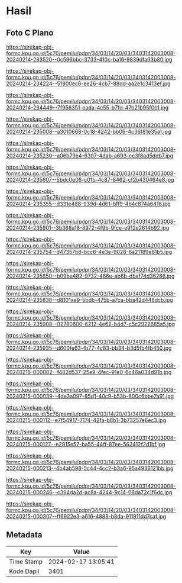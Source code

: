 # Hasil

## Foto C Plano

https://sirekap-obj-formc.kpu.go.id/5c76/pemilu/pdpr/34/03/14/20/03/3403142003008-20240214-233520--0c596bbc-3733-410c-ba16-9839dfa63b30.jpg

https://sirekap-obj-formc.kpu.go.id/5c76/pemilu/pdpr/34/03/14/20/03/3403142003008-20240214-234224--51900ec6-ee26-4cb7-88dd-aa2e1c3413ef.jpg

https://sirekap-obj-formc.kpu.go.id/5c76/pemilu/pdpr/34/03/14/20/03/3403142003008-20240214-234449--7f956351-eada-4c55-b7fd-47b21b95f0b1.jpg

https://sirekap-obj-formc.kpu.go.id/5c76/pemilu/pdpr/34/03/14/20/03/3403142003008-20240214-235008--a3010668-0c18-4242-bb06-4c36f81e35a1.jpg

https://sirekap-obj-formc.kpu.go.id/5c76/pemilu/pdpr/34/03/14/20/03/3403142003008-20240214-235230--a06b79e4-6307-4dab-a693-cc3f8ad5ddb7.jpg

https://sirekap-obj-formc.kpu.go.id/5c76/pemilu/pdpr/34/03/14/20/03/3403142003008-20240214-235607--5bdc0e06-c01b-4c87-8462-cf2b430464e8.jpg

https://sirekap-obj-formc.kpu.go.id/5c76/pemilu/pdpr/34/03/14/20/03/3403142003008-20240214-235355--d331e488-939d-4d61-bff9-4b4c874a6416.jpg

https://sirekap-obj-formc.kpu.go.id/5c76/pemilu/pdpr/34/03/14/20/03/3403142003008-20240214-235901--3b388a18-8972-4f9b-9fce-e912e2614b92.jpg

https://sirekap-obj-formc.kpu.go.id/5c76/pemilu/pdpr/34/03/14/20/03/3403142003008-20240214-235754--d47357b8-bcc6-4e3e-9028-6a21189e61b5.jpg

https://sirekap-obj-formc.kpu.go.id/5c76/pemilu/pdpr/34/03/14/20/03/3403142003008-20240214-235850--b09be482-9732-466e-ab6b-dbaf74d36286.jpg

https://sirekap-obj-formc.kpu.go.id/5c76/pemilu/pdpr/34/03/14/20/03/3403142003008-20240214-235838--d8101ae9-5bdb-475b-a7ca-bba42d448dcb.jpg

https://sirekap-obj-formc.kpu.go.id/5c76/pemilu/pdpr/34/03/14/20/03/3403142003008-20240214-235908--02780600-6212-4e62-b4d7-c5c2922685a5.jpg

https://sirekap-obj-formc.kpu.go.id/5c76/pemilu/pdpr/34/03/14/20/03/3403142003008-20240214-235935--d600fe63-fb77-4c83-bb34-b3d5fb4fb450.jpg

https://sirekap-obj-formc.kpu.go.id/5c76/pemilu/pdpr/34/03/14/20/03/3403142003008-20240215-000002--f482d537-25e9-4fec-91e0-6c46a034d91b.jpg

https://sirekap-obj-formc.kpu.go.id/5c76/pemilu/pdpr/34/03/14/20/03/3403142003008-20240215-000039--4de3a097-85d1-40c9-b53b-800c6bbe7a91.jpg

https://sirekap-obj-formc.kpu.go.id/5c76/pemilu/pdpr/34/03/14/20/03/3403142003008-20240215-000112--e7f54917-7174-42fa-b8b1-3b73257e6ec3.jpg

https://sirekap-obj-formc.kpu.go.id/5c76/pemilu/pdpr/34/03/14/20/03/3403142003008-20240215-000127--e2915e57-ba55-44ff-87ee-562412f2d1bf.jpg

https://sirekap-obj-formc.kpu.go.id/5c76/pemilu/pdpr/34/03/14/20/03/3403142003008-20240215-000213--4b4ab598-5c44-4cc2-b3a6-95a4936121bb.jpg

https://sirekap-obj-formc.kpu.go.id/5c76/pemilu/pdpr/34/03/14/20/03/3403142003008-20240215-000246--c394da2d-ac8a-4244-9c14-06da72c1f6dc.jpg

https://sirekap-obj-formc.kpu.go.id/5c76/pemilu/pdpr/34/03/14/20/03/3403142003008-20240215-000307--ff6922e3-a616-4888-b8da-911911dd7caf.jpg


## Metadata

| Key        | Value               |
| ---------- | ------------------- |
| Time Stamp | 2024-02-17 13:05:41 |
| Kode Dapil | 3401                |



